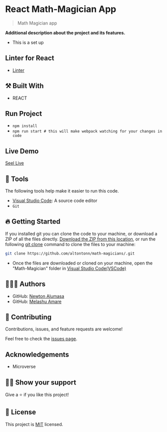 

# React Math-Magician App

> Math Magician app

**Additional description about the project and its features.**
- This is a set up

## Linter for React
- [Linter](https://github.com/microverseinc/linters-config/tree/master/react-redux)

## ⚒️ Built With

- REACT

## Run Project

- `npm install`
- `npm run start # this will make webpack watching for your changes in code`


## Live Demo
[Seel Live](https://calc-tonn.netlify.app/)

## 🧰 Tools

The following tools help make it easier to run this code.

- [Visual Studio Code](https://code.visualstudio.com/): A source code editor
- `Git`

## 🔥 Getting Started

If you installed git you can clone the code to your machine, or download a ZIP of all the files directly.
[Download the ZIP from this location](https://github.com/altontonn/math-magicians//archive/refs/heads/main.zip), or run the following [git clone](https://github.com/altontonn/math-magicians/.git) command to clone the files to your machine:

```bash
git clone https://github.com/altontonn/math-magicians/.git
```

- Once the files are downloaded or cloned on your machine, open the "Math-Magician" folder in [Visual Studio Code(VSCode)](https://code.visualstudio.com/)

## 🙎🏾‍♂️ Authors

- GitHub: [Newton Alumasa](https://github.com/altontonn)
- GitHub: [Melashu Amare](https://github.com/melashu)

## 🤝 Contributing

Contributions, issues, and feature requests are welcome!

Feel free to check the [issues page](https://github.com/altontonn/math-magicians//issues).

## Acknowledgements

- Microverse

## 👊🏾 Show your support

Give a ⭐️ if you like this project!

## 📝 License

This project is [MIT](https://github.com/altontonn/math-magicians//blob/basic-page/LICENSE) licensed.

